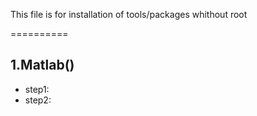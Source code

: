 This file is for installation of tools/packages whithout root

==========

1.Matlab()
----------
* step1:
*   step2:

